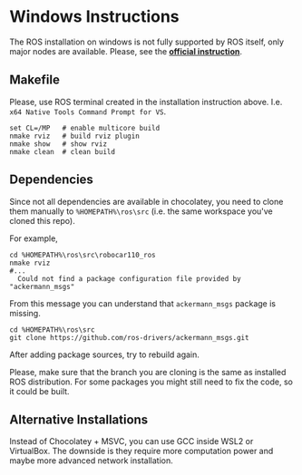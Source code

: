 # Windows Instructions
The ROS installation on windows is not fully supported by ROS itself, only major nodes are available. Please, see the [**official instruction**](http://docs.ros.org/en/rolling/Installation/Windows-Install-Binary.html).

## Makefile
Please, use ROS terminal created in the installation instruction above. I.e. `x64 Native Tools Command Prompt for VS`.
```
set CL=/MP   # enable multicore build
nmake rviz   # build rviz plugin
nmake show   # show rviz
nmake clean  # clean build
```

## Dependencies
Since not all dependencies are available in chocolatey, you need to clone them manually to `%HOMEPATH%\ros\src` (i.e. the same workspace you've cloned this repo).

For example,
```
cd %HOMEPATH%\ros\src\robocar110_ros
nmake rviz
#...
  Could not find a package configuration file provided by "ackermann_msgs"
```

From this message you can understand that `ackermann_msgs` package is missing.
```
cd %HOMEPATH%\ros\src
git clone https://github.com/ros-drivers/ackermann_msgs.git
```

After adding package sources, try to rebuild again. 

Please, make sure that the branch you are cloning is the same as installed ROS distribution. For some packages you might still need to fix the code, so it could be built.

## Alternative Installations
Instead of Chocolatey + MSVC, you can use GCC inside WSL2 or VirtualBox. The downside is they require more computation power and maybe more advanced network installation.
